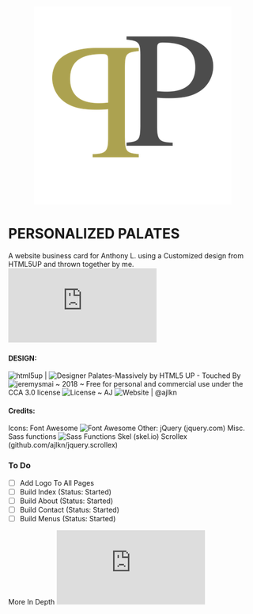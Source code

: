 <p align="center">
<img src="/images/PP_logo.png"></img></p>

# PERSONALIZED PALATES
A website business card for Anthony L. using a Customized design from HTML5UP and thrown together by me.
![Website](https://jeremysmai.github.io/palates-massively/index.html)

#### DESIGN:
![html5up](https://html5up.net) | ![Designer](@ajlkn.io)
Palates-Massively by HTML5 UP - Touched By ![jeremysmai](http://phantominc.net) ~ 2018
~ Free for personal and commercial use under the CCA 3.0 license ![License](html5up.net/license)
~ AJ ![Website](aj@lkn.io) | @ajlkn

#### Credits:
  Icons:
		Font Awesome ![Font Awesome](fortawesome.github.com/Font-Awesome)
	Other:
		jQuery (jquery.com)
		Misc. Sass functions ![Sass Functions](@HugoGiraudel)
		Skel (skel.io)
		Scrollex (github.com/ajlkn/jquery.scrollex)

### To Do
 - [ ] Add Logo To All Pages
 - [ ] Build Index (Status: Started)
 - [ ] Build About (Status: Started)
 - [ ] Build Contact (Status: Started)
 - [ ] Build Menus (Status: Started)

More In Depth ![To Do](https://jeremysmai.github.io/palates-massively/Palates_SitePlan.html)
